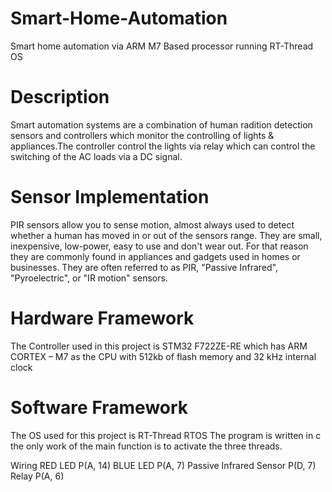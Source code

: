 # Smart-Home-Automation
Smart home automation via ARM M7 Based processor running RT-Thread OS

# Description
Smart automation systems are a combination of human radition detection sensors and controllers which monitor the controlling of lights & appliances.The controller control the lights via relay which can control the switching of the AC loads via a DC signal.

# Sensor Implementation
PIR sensors allow you to sense motion, almost always used to detect whether a human has moved in or out of the sensors range. They are small, inexpensive, low-power, easy to use and don't wear out. For that reason they are commonly found in appliances and gadgets used in homes or businesses. They are often referred to as PIR, "Passive Infrared", "Pyroelectric", or "IR motion" sensors.

# Hardware Framework
The Controller used in this project is STM32 F722ZE-RE which has ARM CORTEX – M7 as the CPU with 512kb of flash memory and 32 kHz internal clock

# Software Framework
The OS used for this project is RT-Thread RTOS
The program is written in c the only work of the main function is to activate the three threads.

Wiring
RED LED P(A, 14)
BLUE LED P(A, 7)
Passive Infrared Sensor P(D, 7)
Relay P(A, 6)
